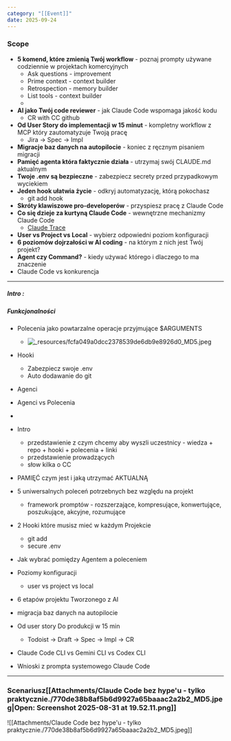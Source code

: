 ```yaml
---
category: "[[Event]]"
date: 2025-09-24
---
```

### Scope

- **5 komend, które zmienią Twój workflow** - poznaj prompty używane codziennie w projektach komercyjnych
	- Ask questions - improvement
	- Prime context - context builder
	- Retrospection - memory builder
	- List tools - context builder
	- 
- **AI jako Twój code reviewer** - jak Claude Code wspomaga jakość kodu
	- CR with CC github
- **Od User Story do implementacji w 15 minut** - kompletny workflow z MCP który zautomatyzuje Twoją pracę
	- Jira -> Spec -> Impl
- **Migracje baz danych na autopilocie** - koniec z ręcznym pisaniem migracji
- **Pamięć agenta która faktycznie działa** - utrzymaj swój CLAUDE.md aktualnym
- **Twoje .env są bezpieczne** - zabezpiecz secrety przed przypadkowym wyciekiem
- **Jeden hook ułatwia życie** - odkryj automatyzację, którą pokochasz
	- git add hook
- **Skróty klawiszowe pro-developerów** - przyspiesz pracę z Claude Code
- **Co się dzieje za kurtyną Claude Code** - wewnętrzne mechanizmy Claude Code
	- [Claude Trace](https://github.com/badlogic/lemmy/tree/main/apps/claude-trace)
- **User vs Project vs Local** - wybierz odpowiedni poziom konfiguracji
- **6 poziomów dojrzałości w AI coding** - na którym z nich jest Twój projekt?
- **Agent czy Command?** - kiedy używać którego i dlaczego to ma znaczenie
- Claude Code vs konkurencja

---

##### Intro :

##### Funkcjonalności
- Polecenia jako powtarzalne operacje przyjmujące $ARGUMENTS
	- ![_resources/fcfa049a0dcc2378539de6db9e8926d0_MD5.jpeg](app://4a90368a2b7e0e1fd719e475eca7d5129000/Users/jakubpruszynski/Documents/obsidian-vaults/ai-course-vault/_resources/fcfa049a0dcc2378539de6db9e8926d0_MD5.jpeg?1739297653608)
- Hooki
	- Zabezpiecz swoje .env
	- Auto dodawanie do git
- Agenci
- Agenci vs Polecenia
- 



- Intro
	- przedstawienie z czym chcemy aby wyszli uczestnicy - wiedza + repo + hooki + polecenia + linki
	- przedstawienie prowadzących 
	- słow kilka o CC
- PAMIĘĆ czym jest i jaką utrzymać AKTUALNĄ
- 5 uniwersalnych poleceń potrzebnych bez względu na projekt
	- framework promptów - rozszerzające, kompresujące, konwertujące, poszukujące, akcyjne, rozumujące
- 2 Hooki które musisz mieć w każdym Projekcie
	- git add
	- secure .env
- Jak wybrać pomiędzy Agentem a poleceniem
- Poziomy konfiguracji
	- user vs project vs local
- 6 etapów projektu Tworzonego z AI
- migracja baz danych na autopilocie
- Od user story Do produkcji w 15 min 
	- Todoist -> Draft -> Spec -> Impl -> CR
- Claude Code CLI vs Gemini CLI vs Codex CLI
- Wnioski z prompta systemowego Claude Code

---
### Scenariusz[[Attachments/Claude Code bez hype'u - tylko praktycznie./770de38b8af5b6d9927a65baaac2a2b2_MD5.jpeg|Open: Screenshot 2025-08-31 at 19.52.11.png]]
![[Attachments/Claude Code bez hype'u - tylko praktycznie./770de38b8af5b6d9927a65baaac2a2b2_MD5.jpeg]]